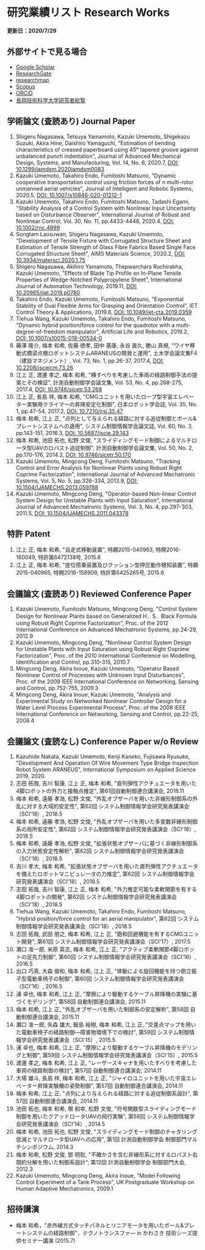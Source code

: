 # 研究業績リスト Research Works

**更新日：2020/7/29**

## 外部サイトで見る場合

* [Google Scholar](https://scholar.google.com/citations?user=oc6Y-GEAAAAJ&hl=ja)
* [ResearchGate](https://www.researchgate.net/profile/Kazuki_Umemoto2)
* [researchmap](https://researchmap.jp/kumemoto/)
* [Scopus](https://www.scopus.com/authid/detail.uri?authorId=24538065500)
* [ORCiD](https://orcid.org/0000-0002-1148-4114)
* [長岡技術科学大学研究者総覧](https://souran.nagaokaut.ac.jp/view?l=ja&u=100000683)

## 学術論文 (査読あり) Journal Paper

1. Shigeru Nagasawa, Tetsuya Yamamoto, Kazuki Umemoto, Shigekazu Suzuki, Akira Hine, Daishiro Yamaguchi, "Estimation of bending characteristics of creased paperboard using 45° tapered groove against unbalanced punch indentation", Journal of Advanced Mechanical Design, Systems, and Manufacturing, Vol. 14, No. 6, 2020.7, [DOI: 10.1299/jamdsm.2020jamdsm0083](https://doi.org/10.1299/jamdsm.2020jamdsm0083)
1. Kazuki Umemoto, Takahiro Endo, Fumitoshi Matsuno, "Dynamic cooperative transportation control using friction forces of n multi-rotor unmanned aerial vehicles", Journal of Intelligent and Robotic Systems, 2020.5, [DOI: 10.1007/s10846-020-01212-1](https://doi.org/10.1007/s10846-020-01212-1)
1. Kazuki Umemoto, Takahiro Endo, Fumitoshi Matsuno, Tadashi Egami, "Stability Analysis of a Control System with Nonlinear Input Uncertainty based on Disturbance Observer", International Journal of Robust and Nonlinear Control, Vol. 30, No. 11, pp.4433-4448, 2020.4, [DOI: 10.1002/rnc.4999](https://doi.org/10.1002/rnc.4999)
1. Songtam Laosuwan, Shigeru Nagasawa, Kazuki Umemoto, "Development of Tensile Fixture with Corrugated Structure Sheet and Estimation of Tensile Strength of Glass Fibre Fabrics Based Single Face Corrugated Structure Sheet", AIMS Materials Science, 2020.2, [DOI: 10.3934/matersci.2020.1.75](https://doi.org/10.3934/matersci.2020.1.75)
1. Shigeru Nagasawa, Akihiro Yamamoto, Thepwarchara Ruchirabha, Kazuki Umemoto, "Effects of Blade Tip Profile on In-Plane Tensile Properties of Wedge-Notched Polypropylene Sheet", International Journal of Automation Technology, 2019.11, [DOI: 10.20965/ijat.2019.p0780](https://doi.org/10.20965/ijat.2019.p0780)
1. Takahiro Endo, Kazuki Umemoto, Fumitoshi Matsuno, "Exponential Stability of Dual Flexible Arms for Grasping and Orientation Control", IET Control Theory & Applications, 2019.6, [DOI: 10.1049/iet-cta.2019.0359](https://doi.org/10.1049/iet-cta.2019.0359)
1. Tiehua Wang, Kazuki Umemoto, Takahiro Endo, Fumitoshi Matsuno, "Dynamic hybrid position/force control for the quadrotor with a multi-degree-of-freedom manipulator", Artificial Life and Robotics, 2019.2, [DOI: 10.1007/s10015-019-00534-0](https://doi.org/10.1007/s10015-019-00534-0)
1. 藤澤 隆介, 梅本 和希, 佐藤 徳孝, 田中 基康, 永谷 直久, 勝山 真規, "ワイヤ移動式橋梁点検ロボットシステムARANEUSの開発と運用", 土木学会論文集F4（建設マネジメント）, Vol. 73, No. 1, pp.26-37, 2017.4, [DOI: 10.2208/jscejcm.73.26](https://doi.org/10.2208/jscejcm.73.26)
1. 江上 正, 渡邊 孝之, 梅本 和希, "横すべりを考慮した車両の経路制御手法の提案とその検証", 計測自動制御学会論文集, Vol. 53, No. 4, pp.268-275, 2017.4, [DOI: 10.9746/sicetr.53.268](https://doi.org/10.9746/sicetr.53.268)
1. 江上 正, 長島 祥, 梅本 和希, "CMGユニットを用いたロープ型宇宙エレベーター実験用クライマーの昇降安定化制御", 日本ロボット学会誌, Vol. 35, No. 1, pp.47-54, 2017.2, [DOI: 10.7210/jrsj.35.47](https://doi.org/10.7210/jrsj.35.47)
1. 梅本 和希, 江上 正, "点列として与えられる経路に対する追従制御とボール&プレートシステムへの適用", システム制御情報学会論文誌, Vol. 60, No. 3, pp.143-151, 2016.3, [DOI: 10.5687/iscie.29.143](https://doi.org/10.5687/iscie.29.143)
1. 梅本 和希, 池田 拓也, 松野 文俊, "スライディングモード制御によるマルチロータ型UAVのロバスト追従制御", 計測自動制御学会論文集, Vol. 50, No. 2, pp.170-176, 2014.2, [DOI: 10.9746/sicetr.50.170](https://doi.org/10.9746/sicetr.50.170)
1. Kazuki Umemoto, Mingcong Deng, Fumitoshi Matsuno, "Tracking Control and Error Analysis for Nonlinear Plants using Robust Right Coprime Factorization", International Journal of Advanced Mechatronic Systems, Vol. 5, No. 5, pp.326-334, 2013.9, [DOI: 10.1504/IJAMECHS.2013.059788](https://doi.org/10.1504/IJAMECHS.2013.059788)
1. Kazuki Umemoto, Mingcong Deng, "Operator-based Non-linear Control System Design for Unstable Plants with Input Saturation", International Journal of Advanced Mechatronic Systems, Vol. 3, No. 4, pp.297-303, 2011.5, [DOI: 10.1504/IJAMECHS.2011.043378](https://doi.org/10.1504/IJAMECHS.2011.043378)

## 特許 Patent

1. 江上 正, 梅本 和希, "自走式移動装置", 特願2015-040963, 特開2016-160049, 特許第6472138号, 2015.6
1. 江上 正, 梅本 和希, "座位搭乗装置及びクッション型押圧動作検知装置", 特願2015-040965, 特開2016-158909, 特許第6425265号, 2015.6

## 会議論文 (査読あり) Reviewed Conference Paper

1. Kazuki Umemoto, Fumitoshi Matsuno, Mingcong Deng, "Control System Design for Nonlinear Plants based on Generalized H．S．Black Formula using Robust Right Coprime Factorization", Proc. of the 2012 International Conference on Advanced Mechatronic Systems, pp.24-29, 2012.9
2. Kazuki Umemoto, Mingcong Deng, "Nonlinear Control System Design for Unstable Plants with Input Saturation using Robust Right Coprime Factorization", Proc. of the 2010 International Conference on Modelling, Identification and Control, pp.310-315, 2010.7
3. Mingcong Deng, Akira Inoue, Kazuki Umemoto, "Operator Based Nonlinear Control of Processes with Unknown Input Disturbances", Proc. of the 2009 IEEE International Conference on Networking, Sensing and Control, pp.752-755, 2009.3
4. Mingcong Deng, Akira Inoue, Kazuki Umemoto, "Analysis and Experimental Study on Networked Nonlinear Controller Design for a Water Level Process Experimental Process", Proc. of the 2008 IEEE International Conference on Networking, Sensing and Control, pp.22-25, 2008.4

## 会議論文 (査読なし) Conference Paper w/o Review

1. Kazuhide Nakata, Kazuki Umemoto, Kenji Kaneko, Fujisawa Ryusuke, "Development And Operation Of Wire Movement Type Bridge Inspection Robot System ARANEUS", International Symposium on Applied Science 2019, 2020.
2. 志田 拓哉, 吉川 智康, 江上 正, 梅本 和希, "直列弾性アクチュエータを用いた4脚ロボットの外力と接触点推定", 第61回自動制御連合講演会, 2018.11
3. 梅本 和希, 遠藤 孝浩, 松野 文俊, "外乱オブザーバを用いた非線形制御系の外乱に対する大域的安定性", 第62回 システム制御情報学会研究発表講演会（SCI'18）, 2018.5
4. 梅本 和希, 遠藤 孝浩, 松野 文俊, "外乱オブザーバを用いた多変数非線形制御系の局所安定性", 第62回 システム制御情報学会研究発表講演会（SCI'18）, 2018.5
5. 梅本 和希, 遠藤 孝浩, 松野 文俊, "拡張状態オブザーバに基づく非線形制御系の入力状態安定性解析", 第62回 システム制御情報学会研究発表講演会（SCI'18）, 2018.5
6. 吉川 孝大, 梅本 和希, "拡張状態オブザーバを用いた直列弾性アクチュエータを備えたロボットマニピュレータの力推定", 第62回 システム制御情報学会研究発表講演会（SCI'18）, 2018.5
7. 志田 拓哉, 吉川 智康, 江上 正, 梅本 和希, "外力推定可能な柔軟関節を有する4脚ロボットの開発", 第62回 システム制御情報学会研究発表講演会（SCI'18）, 2018.5
8. Tiehua Wang, Kazuki Umemoto, Takahiro Endo, Fumitoshi Matsuno, "Hybrid position/force control for an aerial manipulator", 第62回 システム制御情報学会研究発表講演会（SCI'18）, 2018.5
9. 志田 拓哉, 武田 朋之, 梅本 和希, 江上 正, "飽和回避機能を有するCMGユニット開発", 第61回 システム制御情報学会研究発表講演会（SCI'17）, 2017.5
10. 瀬口 准一郎, 米原 英志, 梅本 和希, 江上 正, "アクティブ柔軟関節4脚ロボットの足先力制御", 第60回 システム制御情報学会研究発表講演会（SCI'16）, 2016.5
11. 出口 巧真, 大森 俊和, 梅本 和希, 江上 正, "体動による旋回機能を持つ倒立振子型電動車椅子の制御", 第60回 システム制御情報学会研究発表講演会（SCI'16）, 2016.5
12. 浦 卓也, 梅本 和希, 江上 正, "摩擦により駆動するケーブル昇降機の実験に基づくモデリング", 第58回 自動制御連合講演会, 2015.11
13. 梅本 和希, 江上 正, "外乱オブザーバを用いた制御系の安定解析", 第58回 自動制御連合講演会, 2015.11
14. 瀬口 准一郎, 矢森 雄大, 飯島 裕樹, 梅本 和希, 江上 正, "交差点マップを用いた電動車椅子の経路制御―障害物環境下での検討", 第59回 システム制御情報学会研究発表講演会（SCI'15）, 2015.5
15. 浦 卓也, 梅本 和希, 江上 正, "摩擦により駆動するケーブル昇降機のモデリングと制御", 第59回 システム制御情報学会研究発表講演会（SCI'15）, 2015.5
16. 渡邊 孝之, 梅本 和希, 江上 正, "レーザースキャナを用いたすべりを考慮した車両の経路制御の検討", 第57回 自動制御連合講演会, 2014.11
17. 大場 雄斗, 長島 祥, 梅本 和希, 江上 正, "ジャイロユニットを用いた宇宙エレベーター昇降実験機の姿勢制御", 第57回 自動制御連合講演会, 2014.11
18. 梅本 和希, 江上 正, "点列により与えられる経路に対する追従制御系設計", 第57回 自動制御連合講演会, 2014.11
19. 池田 拓也, 梅本 和希, 根 和幸, 松野 文俊, "符号関数型スライディングモード制御を用いたクアッドロータUAVの飛行実験", 第58回 システム制御情報学会研究発表講演会（SCI’14）, 2014.5
20. 梅本 和希, 池田 拓也, 松野 文俊, "スライディングモード制御のチャタリング低減とマルチロータ型UAVへの応用", 第1回 計測自動制御学会 制御部門マルチシンポジウム, 2014.3
21. 梅本 和希, 松野 文俊, 鄧 明聡, "不確かさを含む非線形系に対するロバスト右既約分解を用いた制御系設計", 第12回 計測自動制御学会 制御部門大会, 2012.3
22. Kazuki Umemoto, Mingcong Deng, Akira Inoue, "Model Following Control Experiment of a Tank Process", UK Postgraduate Workshop on Human Adaptive Mechatronics, 2009.1

## 招待講演

* 梅本 和希，"赤外線方式タッチパネルとリニアモータを用いたボール&プレートシステムの経路制御"，テクノトランスファ― in かわさき 技術シーズ提供セミナー講演 (2015.7)

